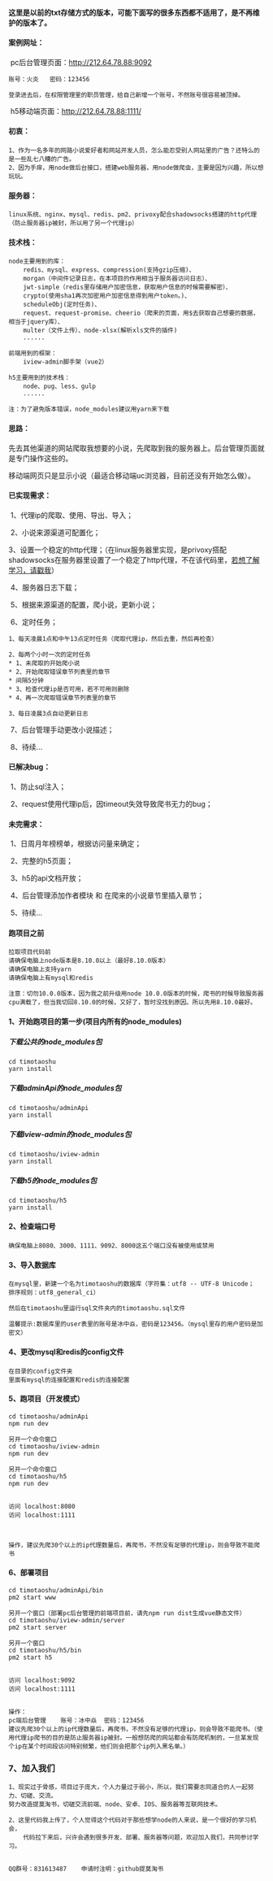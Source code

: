#### 这里是以前的txt存储方式的版本，可能下面写的很多东西都不适用了，是不再维护的版本了。
#### 案例网址：

​	pc后台管理页面：http://212.64.78.88:9092

    账号：火炎   密码：123456

    登录进去后，在权限管理里的职员管理，给自己新增一个账号，不然账号很容易被顶掉。

​	h5移动端页面：http://212.64.78.88:1111/

#### 初衷：

```
1、作为一名多年的网路小说爱好者和网站开发人员，怎么能忍受别人网站里的广告？还特么的是一些乱七八糟的广告。
2、因为手痒，用node做后台接口，搭建web服务器，用node做爬虫，主要是因为兴趣，所以想玩玩。
```

#### 服务器：

```
linux系统、nginx、mysql、redis、pm2、privoxy配合shadowsocks搭建的http代理（防止服务器ip被封，所以用了另一个代理ip）
```

#### 技术栈：

```
node主要用到的库：
	redis、mysql、express、compression(支持gzip压缩)、
	morgan（中间件记录日志，在本项目的作用相当于服务器访问日志）、
	jwt-simple（redis里存储用户加密信息，获取用户信息的时候需要解密）、
	crypto(使用sha1再次加密用户加密信息得到用户token。)、
	scheduleObj(定时任务)、
	request、request-promise、cheerio（爬来的页面，用$去获取自己想要的数据，相当于jquery库）、
	multer（文件上传）、node-xlsx(解析xls文件的插件)
    ......

前端用到的框架：
	iview-admin脚手架（vue2）
	
h5主要用到的技术栈：
	node、pug、less、gulp
	......

注：为了避免版本错误，node_modules建议用yarn来下载
```

#### 思路：

​	先去其他渠道的网站爬取我想要的小说，先爬取到我的服务器上。后台管理页面就是专门操作这些的。

​	移动端网页只是显示小说（最适合移动端uc浏览器，目前还没有开始怎么做）。

#### 已实现需求：

​	1、代理ip的爬取、使用、导出、导入；

​	2、小说来源渠道可配置化；

​	3、设置一个稳定的http代理；（在linux服务器里实现，是privoxy搭配shadowsocks在服务器里设置了一个稳定了http代理，不在该代码里，[若想了解学习，请戳我](https://segmentfault.com/a/1190000009251798)）

​	4、服务器日志下载；

​	5、根据来源渠道的配置，爬小说，更新小说；

​	6、定时任务；

```
1、每天凌晨1点和中午13点定时任务（爬取代理ip，然后去重，然后再检查）

2、每两个小时一次的定时任务
* 1、未爬取的开始爬小说
* 2、开始爬取错误章节列表里的章节
* 间隔5分钟
* 3、检查代理ip是否可用，若不可用则删除
* 4、再一次爬取错误章节列表里的章节

3、每日凌晨3点自动更新日志
```

​	7、后台管理手动更改小说描述；

​	8、待续...

#### 已解决bug：

​	1、防止sql注入；

​	2、request使用代理ip后，因timeout失效导致爬书无力的bug；

#### 未完需求：

​	1、日周月年榜榜单，根据访问量来确定；

​	2、完整的h5页面；

​	3、h5的api文档开放；

​	4、后台管理添加作者模块  和  在爬来的小说章节里插入章节；

​	5、待续...

#### 跑项目之前

```
拉取项目代码前
请确保电脑上node版本是8.10.0以上（最好8.10.0版本）
请确保电脑上支持yarn
请确保电脑上有mysql和redis

注意：切勿10.0.0版本，因为我之前升级用node 10.0.0版本的时候，爬书的时候导致服务器cpu满载了，但当我切回8.10.0的时候，又好了，暂时没找到原因。所以先用8.10.0最好。
```

#### 1、开始跑项目的第一步(项目内所有的node_modules)

##### 下载公共的node_modules包


```
cd timotaoshu
yarn install
```

##### 下载adminApi的node_modules包

```
cd timotaoshu/adminApi
yarn install
```

##### 下载iview-admin的node_modules包

```
cd timotaoshu/iview-admin
yarn install
```

##### 下载h5的node_modules包

```
cd timotaoshu/h5
yarn install
```

#### 2、检查端口号

```
确保电脑上8080、3000、1111、9092、8000这五个端口没有被使用或禁用
```

#### 3、导入数据库

```
在mysql里，新建一个名为timotaoshu的数据库（字符集：utf8 -- UTF-8 Unicode；
排序规则：utf8_general_ci）

然后在timotaoshu里运行sql文件夹内的timotaoshu.sql文件

温馨提示:数据库里的user表里的账号是冰中焱，密码是123456。（mysql里存的用户密码是加密文）
```

#### 4、更改mysql和redis的config文件

```
在目录的config文件夹
里面有mysql的连接配置和redis的连接配置
```

#### 5、跑项目（开发模式）

```
cd timotaoshu/adminApi
npm run dev

另开一个命令窗口
cd timotaoshu/iview-admin
npm run dev

另开一个命令窗口
cd timotaoshu/h5
npm run dev


访问 localhost:8080
访问 localhost:1111



操作，建议先爬30个以上的ip代理数量后，再爬书，不然没有足够的代理ip，则会导致不能爬书
```

#### 6、部署项目

```
cd timotaoshu/adminApi/bin
pm2 start www

另开一个窗口（部署pc后台管理的前端项目前，请先npm run dist生成vue静态文件）
cd timotaoshu/iview-admin/server
pm2 start server

另开一个窗口
cd timotaoshu/h5/bin
pm2 start h5


访问 localhost:9092
访问 localhost:1111


操作：
pc端后台管理    账号：冰中焱  密码：123456
建议先爬30个以上的ip代理数量后，再爬书，不然没有足够的代理ip，则会导致不能爬书。（使用代理ip爬书的目的是防止服务器ip被封。一般想防爬的网站都会有防爬机制的，一旦某发现个ip在某个时间段访问特别频繁，他们则会把那个ip列入黑名单。）
```



### 7、加入我们

```
1、现实过于骨感，项目过于庞大，个人力量过于弱小，所以，我们需要志同道合的人一起努力、切磋、交流。
努力改造提莫淘书，切磋交流前端、node、安卓、IOS、服务器等互联网技术。

2、这里代码我上传了，个人觉得这个代码对于那些想学node的人来说，是一个很好的学习机会，
    代码拉下来后，兴许会遇到很多开发、部署、服务器等问题，欢迎加入我们，共同参讨学习。


QQ群号：831613487    申请时注明：github提莫淘书
```







​	

​	